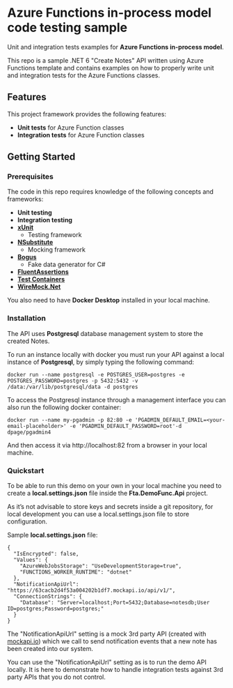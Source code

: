 # Azure Functions in-process model code testing sample

Unit and integration tests examples for **Azure Functions in-process model**.

This repo is a sample .NET 6 "Create Notes" API written using Azure Functions template and contains examples on how to properly write unit and integration tests for the Azure Functions classes.

## Features

This project framework provides the following features:

* **Unit tests** for Azure Function classes
* **Integration tests** for Azure Function classes

## Getting Started

### Prerequisites

The code in this repo requires knowledge of the following concepts and frameworks:

- **Unit testing**
- **Integration testing**
- [**xUnit**](https://github.com/xunit/xunit)
  - Testing framework
- [**NSubstitute**](https://nsubstitute.github.io/)
  - Mocking framework
- [**Bogus**](https://github.com/bchavez/Bogus)
  - Fake data generator for C#
- [**FluentAssertions**](https://fluentassertions.com/)
- [**Test Containers**](https://testcontainers.com/)
- [**WireMock.Net**](https://github.com/WireMock-Net/WireMock.Net)

You also need to have **Docker Desktop** installed in your local machine.

### Installation

The API uses **Postgresql** database management system to store the created Notes. 

To run an instance locally with docker you must run your API against a local instance of **Postgresql**, by simply typing the following command:

```
docker run --name postgresql -e POSTGRES_USER=postgres -e POSTGRES_PASSWORD=postgres -p 5432:5432 -v /data:/var/lib/postgresql/data -d postgres
```

To access the Postgresql instance through a management interface you can also run the following docker container:

```
docker run --name my-pgadmin -p 82:80 -e 'PGADMIN_DEFAULT_EMAIL=<your-email-placeholder>' -e 'PGADMIN_DEFAULT_PASSWORD=root'-d dpage/pgadmin4
```

And then access it via http://localhost:82 from a browser in your local machine.

### Quickstart

To be able to run this demo on your own in your local machine you need to create a **local.settings.json** file inside the **Fta.DemoFunc.Api** project.

As it’s not advisable to store keys and secrets inside a git repository, for local development you can use a local.settings.json file to store configuration.

Sample **local.settings.json** file:

```
{
  "IsEncrypted": false,
  "Values": {
    "AzureWebJobsStorage": "UseDevelopmentStorage=true",
    "FUNCTIONS_WORKER_RUNTIME": "dotnet"
  },
  "NotificationApiUrl": "https://63cacb2d4f53a004202b1df7.mockapi.io/api/v1/",
  "ConnectionStrings": {
    "Database": "Server=localhost;Port=5432;Database=notesdb;User ID=postgres;Password=postgres;"
  }
}
```

The "NotificationApiUrl" setting is a mock 3rd party API (created with [mockapi.io](https://mockapi.io/)) which we call to send notification events that a new note has been created into our system.

You can use the "NotificationApiUrl" setting as is to run the demo API locally. It is here to demonstrate how to handle integration tests against 3rd party APIs that you do not control.